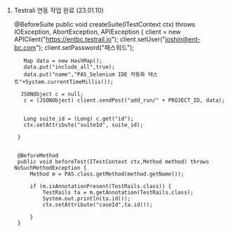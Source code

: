1. Testrali 연동 작업 완료 (23.01.10)

  
	  @BeforeSuite
	  public void createSuite(ITestContext ctx) throws IOException, AbortException, APIException {
		  client = new APIClient("https://entbc.testrail.io");
		  client.setUser("joshin@ent-bc.com");
		  client.setPassword("패스워드");
		  
		  Map data = new HashMap();
		  data.put("include_all",true);
		  data.put("name","PAS_Selenium IDE 자동화 테스트"+System.currentTimeMillis());
		  
		 JSONObject c = null; 
		  c = (JSONObject) client.sendPost("add_run/" + PROJECT_ID, data);
		  
		
		  Long suite_id = (Long) c.get("id");
		  ctx.setAttribute("suiteId", suite_id);
		  
	    }
	 
	  
		@BeforeMethod
		public void beforeTest(ITestContext ctx,Method method) throws NoSuchMethodException {
			Method m = PAS.class.getMethod(method.getName());

			if (m.isAnnotationPresent(TestRails.class)) {
				TestRails ta = m.getAnnotation(TestRails.class);
				System.out.println(ta.id());
				ctx.setAttribute("caseId",ta.id());
				
			}
		}
		
		
